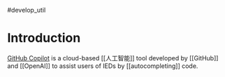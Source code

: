 #develop_util 
# Introduction
[GitHub Copilot](https://github.com/features/copilot/) is a cloud-based [[人工智能]] tool developed by [[GitHub]] and [[OpenAI]] to assist users of IEDs by [[autocompleting]] code.


